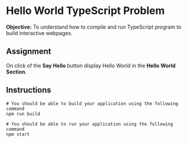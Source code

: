 # Hello World TypeScript Problem

**Objective:** To understand how to compile and run TypeScript program to build interactive webpages.

## Assignment
On click of the **Say Hello** button display Hello World in the **Hello World Section**.

## Instructions
```
# You should be able to build your application using the following command
npm run build

# You should be able to run your application using the following command
npm start
```